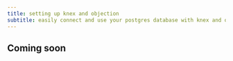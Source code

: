 ```yaml
---
title: setting up knex and objection
subtitle: easily connect and use your postgres database with knex and objection
---
```


## Coming soon

